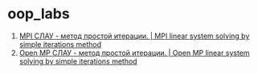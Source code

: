 # oop_labs
1. [MPI СЛАУ - метод простой итерации. | MPI linear system solving by simple iterations method](https://github.com/egorkuzn/opp_labs/tree/master/lab1)
2. [Open MP СЛАУ - метод простой итерации. | Open MP linear system solving by simple iterations method](https://github.com/egorkuzn/opp_labs/tree/master/lab2)
